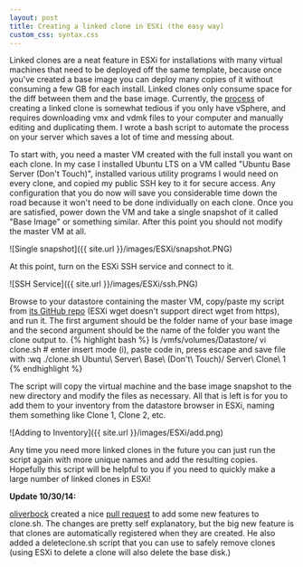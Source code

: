```yaml
---
layout: post
title: Creating a linked clone in ESXi (the easy way)
custom_css: syntax.css
---
```

Linked clones are a neat feature in ESXi for installations with many virtual machines that need to be deployed off the same template, because once you've created a base image you can deploy many copies of it without consuming a few GB for each install. Linked clones only consume space for the diff between them and the base image. Currently, the [process](http://sanbarrow.com/linkedcloneswithesxi.html) of creating a linked clone is somewhat tedious if you only have vSphere, and requires downloading vmx and vdmk files to your computer and manually editing and duplicating them. I wrote a bash script to automate the process on your server which saves a lot of time and messing about.

To start with, you need a master VM created with the full install you want on each clone. In my case I installed Ubuntu LTS on a VM called "Ubuntu Base Server (Don't Touch)", installed various utility programs I would need on every clone, and copied my public SSH key to it for secure access. Any configuration that you do now will save you considerable time down the road because it won't need to be done individually on each clone. Once you are satisfied, power down the VM and take a single snapshot of it called "Base Image" or something similar. After this point you should not modify the master VM at all. 

![Single snapshot]({{ site.url }}/images/ESXi/snapshot.PNG)

At this point, turn on the ESXi SSH service and connect to it. 

![SSH Service]({{ site.url }}/images/ESXi/ssh.PNG)

Browse to your datastore containing the master VM, copy/paste my script from [its GitHub repo](https://github.com/pddenhar/esxi-linked-clone) (ESXi wget doesn't support direct wget from https), and run it. The first argument should be the folder name of your base image and the second argument should be the name of the folder you want the clone output to.
{% highlight bash %}
ls /vmfs/volumes/Datastore/
vi clone.sh # enter insert mode (i), paste code in, press escape and save file with :wq
./clone.sh Ubuntu\ Server\ Base\ \(Don\'t\ Touch\)/ Server\ Clone\ 1
{% endhighlight %}

The script will copy the virtual machine and the base image snapshot to the new directory and modify the files as necessary. All that is left is for you to add them to your inventory from the datastore browser in ESXi, naming them something like Clone 1, Clone 2, etc.

![Adding to Inventory]({{ site.url }}/images/ESXi/add.png)

Any time you need more linked clones in the future you can just run the script again with more unique names and add the resulting copies. Hopefully this script will be helpful to you if you need to quickly make a large number of linked clones in ESXi!

**Update 10/30/14:**

[oliverbock](https://github.com/oliverbock) created a nice [pull request](https://github.com/pddenhar/esxi-linked-clone/pull/2) to add some new features to clone.sh. 
The changes are pretty self explanatory, but the big new feature is that clones are automatically registered when they are created. He also added a deleteclone.sh
script that you can use to safely remove clones (using ESXi to delete a clone will also delete the base disk.)	